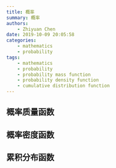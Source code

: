 ```yaml
---
title: 概率
summary: 概率
authors:
    - Zhiyuan Chen
date: 2019-10-09 20:05:58
categories:
    - mathematics
    - probability
tags:
    - mathematics
    - probability
    - probability mass function
    - probability density function
    - cumulative distribution function
---
```


## 概率质量函数

## 概率密度函数

## 累积分布函数
